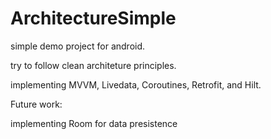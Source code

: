 # ArchitectureSimple

simple demo project for android.

try to follow clean architeture principles.

implementing MVVM, Livedata, Coroutines, Retrofit, and Hilt.


Future work:

implementing Room for data presistence
 
